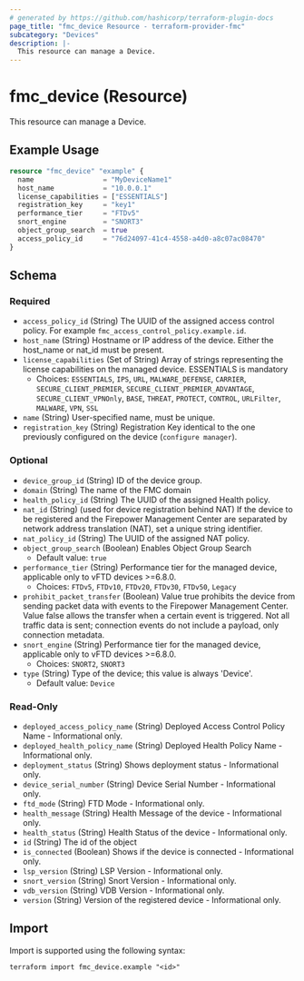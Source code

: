```yaml
---
# generated by https://github.com/hashicorp/terraform-plugin-docs
page_title: "fmc_device Resource - terraform-provider-fmc"
subcategory: "Devices"
description: |-
  This resource can manage a Device.
---
```


# fmc_device (Resource)

This resource can manage a Device.

## Example Usage

```terraform
resource "fmc_device" "example" {
  name                 = "MyDeviceName1"
  host_name            = "10.0.0.1"
  license_capabilities = ["ESSENTIALS"]
  registration_key     = "key1"
  performance_tier     = "FTDv5"
  snort_engine         = "SNORT3"
  object_group_search  = true
  access_policy_id     = "76d24097-41c4-4558-a4d0-a8c07ac08470"
}
```

<!-- schema generated by tfplugindocs -->
## Schema

### Required

- `access_policy_id` (String) The UUID of the assigned access control policy. For example `fmc_access_control_policy.example.id`.
- `host_name` (String) Hostname or IP address of the device. Either the host_name or nat_id must be present.
- `license_capabilities` (Set of String) Array of strings representing the license capabilities on the managed device. ESSENTIALS is mandatory
  - Choices: `ESSENTIALS`, `IPS`, `URL`, `MALWARE_DEFENSE`, `CARRIER`, `SECURE_CLIENT_PREMIER`, `SECURE_CLIENT_PREMIER_ADVANTAGE`, `SECURE_CLIENT_VPNOnly`, `BASE`, `THREAT`, `PROTECT`, `CONTROL`, `URLFilter`, `MALWARE`, `VPN`, `SSL`
- `name` (String) User-specified name, must be unique.
- `registration_key` (String) Registration Key identical to the one previously configured on the device (`configure manager`).

### Optional

- `device_group_id` (String) ID of the device group.
- `domain` (String) The name of the FMC domain
- `health_policy_id` (String) The UUID of the assigned Health policy.
- `nat_id` (String) (used for device registration behind NAT) If the device to be registered and the Firepower Management Center are separated by network address translation (NAT), set a unique string identifier.
- `nat_policy_id` (String) The UUID of the assigned NAT policy.
- `object_group_search` (Boolean) Enables Object Group Search
  - Default value: `true`
- `performance_tier` (String) Performance tier for the managed device, applicable only to vFTD devices >=6.8.0.
  - Choices: `FTDv5`, `FTDv10`, `FTDv20`, `FTDv30`, `FTDv50`, `Legacy`
- `prohibit_packet_transfer` (Boolean) Value true prohibits the device from sending packet data with events to the Firepower Management Center. Value false allows the transfer when a certain event is triggered. Not all traffic data is sent; connection events do not include a payload, only connection metadata.
- `snort_engine` (String) Performance tier for the managed device, applicable only to vFTD devices >=6.8.0.
  - Choices: `SNORT2`, `SNORT3`
- `type` (String) Type of the device; this value is always 'Device'.
  - Default value: `Device`

### Read-Only

- `deployed_access_policy_name` (String) Deployed Access Control Policy Name - Informational only.
- `deployed_health_policy_name` (String) Deployed Health Policy Name - Informational only.
- `deployment_status` (String) Shows deployment status - Informational only.
- `device_serial_number` (String) Device Serial Number - Informational only.
- `ftd_mode` (String) FTD Mode - Informational only.
- `health_message` (String) Health Message of the device - Informational only.
- `health_status` (String) Health Status of the device - Informational only.
- `id` (String) The id of the object
- `is_connected` (Boolean) Shows if the device is connected - Informational only.
- `lsp_version` (String) LSP Version - Informational only.
- `snort_version` (String) Snort Version - Informational only.
- `vdb_version` (String) VDB Version - Informational only.
- `version` (String) Version of the registered device - Informational only.

## Import

Import is supported using the following syntax:

```shell
terraform import fmc_device.example "<id>"
```
